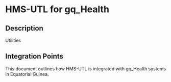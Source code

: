 # HMS-UTL for gq_Health

## Description

Utilities

## Integration Points

This document outlines how HMS-UTL is integrated with gq_Health systems in Equatorial Guinea.
